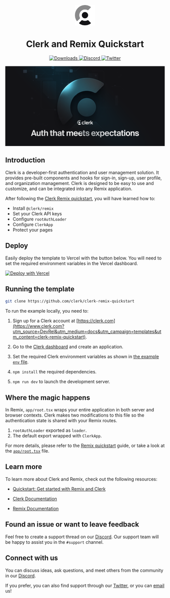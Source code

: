 <p align="center">
  <a href="https://clerk.com?utm_source=DevRel&utm_medium=docs&utm_campaign=templates&utm_content=clerk-remix-quickstart" target="_blank" rel="noopener noreferrer">
    <picture>
      <source media="(prefers-color-scheme: dark)" srcset="./public/light-logo.png">
      <img alt="Clerk Logo for light background" src="./public/dark-logo.png" height="64">
    </picture>
  </a>
  <br />
</p>
<div align="center">
  <h1>
    Clerk and Remix Quickstart
  </h1>
  <a href="https://www.npmjs.com/package/@clerk/clerk-react">
    <img alt="Downloads" src="https://img.shields.io/npm/dm/@clerk/clerk-react" />
  </a>
  <a href="https://discord.com/invite/b5rXHjAg7A">
    <img alt="Discord" src="https://img.shields.io/discord/856971667393609759?color=7389D8&label&logo=discord&logoColor=ffffff" />
  </a>
  <a href="https://twitter.com/clerkdev">
    <img alt="Twitter" src="https://img.shields.io/twitter/url.svg?label=%40clerkdev&style=social&url=https%3A%2F%2Ftwitter.com%2Fclerkdev" />
  </a>
  <br />
  <br />
  <img alt="Clerk Hero Image" src="./public/hero.png">
</div>

## Introduction

Clerk is a developer-first authentication and user management solution. It provides pre-built components and hooks for sign-in, sign-up, user profile, and organization management. Clerk is designed to be easy to use and customize, and can be integrated into any Remix application.

After following the [Clerk Remix quickstart](https://clerk.com/docs/quickstarts/remix?utm_source=DevRel&utm_medium=docs&utm_campaign=templates&utm_content=clerk-remix-quickstart), you will have learned how to:

- Install `@clerk/remix`
- Set your Clerk API keys
- Configure `rootAuthLoader`
- Configure `ClerkApp`
- Protect your pages

## Deploy

Easily deploy the template to Vercel with the button below. You will need to set the required environment variables in the Vercel dashboard.

[![Deploy with Vercel](https://vercel.com/button)](https://vercel.com/new/clone?repository-url=https%3A%2F%2Fgithub.com%2Fclerk%2Fclerk-remix-quickstart&env=REMIX_CLERK_PUBLISHABLE_KEY,CLERK_SECRET_KEY&envDescription=Clerk%20API%20keys&envLink=https%3A%2F%2Fclerk.com%2Fdocs%2Fquickstart%2Fremix&redirect-url=https%3A%2F%2Fclerk.com%2Fdocs%2Fquickstart%2Fremix)

## Running the template

```bash
git clone https://github.com/clerk/clerk-remix-quickstart
```

To run the example locally, you need to:

1. Sign up for a Clerk account at [https://clerk.com](https://www.clerk.com?utm_source=DevRel&utm_medium=docs&utm_campaign=templates&utm_content=clerk-remix-quickstart).

2. Go to the [Clerk dashboard](https://dashboard.clerk.com) and create an application.

3. Set the required Clerk environment variables as shown in [the example `env` file](./.env.sample).

4. `npm install` the required dependencies.

5. `npm run dev` to launch the development server.

## Where the magic happens

In Remix, `app/root.tsx` wraps your entire application in both server and browser contexts. Clerk makes two modifications to this file so the authentication state is shared with your Remix routes.

1. `rootAuthLoader` exported as `loader`.
2. The default export wrapped with `ClerkApp`.

For more details, please refer to the [Remix quickstart](https://clerk.com/docs/quickstarts/remix?utm_source=DevRel&utm_medium=docs&utm_campaign=templates&utm_content=clerk-remix-quickstart) guide, or take a look at the [`app/root.tsx`](./app/root.tsx) file.

## Learn more

To learn more about Clerk and Remix, check out the following resources:

- [Quickstart: Get started with Remix and Clerk](https://clerk.com/docs/quickstarts/remix?utm_source=DevRel&utm_medium=docs&utm_campaign=templates&utm_content=clerk-remix-quickstart)

- [Clerk Documentation](https://clerk.com/docs?utm_source=DevRel&utm_medium=docs&utm_campaign=templates&utm_content=clerk-remix-quickstart)
- [Remix Documentation](https://remix.run/docs?utm_source=DevRel&utm_medium=docs&utm_campaign=templates&utm_content=clerk-remix-quickstart)

## Found an issue or want to leave feedback

Feel free to create a support thread on our [Discord](https://clerk.com/discord). Our support team will be happy to assist you in the `#support` channel.

## Connect with us

You can discuss ideas, ask questions, and meet others from the community in our [Discord](https://discord.com/invite/b5rXHjAg7A).

If you prefer, you can also find support through our [Twitter](https://twitter.com/ClerkDev), or you can [email](mailto:support@clerk.dev) us!
